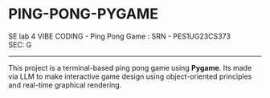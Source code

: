 # PING-PONG-PYGAME
SE lab 4 VIBE CODING - Ping Pong Game : SRN - PES1UG23CS373 <br>
SEC: G<br>

---
This project is a terminal-based ping pong game using **Pygame**.
Its made via LLM to make interactive game design using object-oriented principles and real-time graphical rendering.
